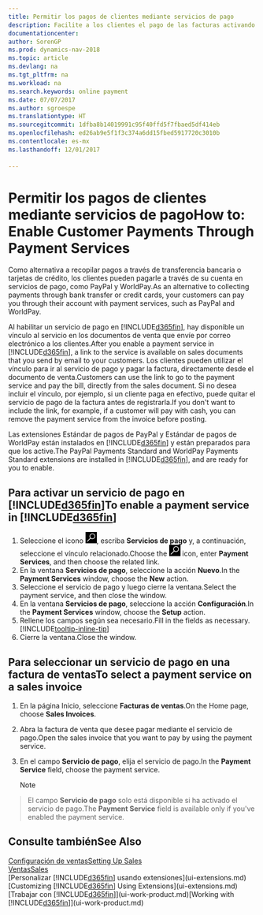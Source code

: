 ```yaml
---
title: Permitir los pagos de clientes mediante servicios de pago
description: Facilite a los clientes el pago de las facturas activando los servicios de pago.
documentationcenter: 
author: SorenGP
ms.prod: dynamics-nav-2018
ms.topic: article
ms.devlang: na
ms.tgt_pltfrm: na
ms.workload: na
ms.search.keywords: online payment
ms.date: 07/07/2017
ms.author: sgroespe
ms.translationtype: HT
ms.sourcegitcommit: 1dfba8b14019991c95f40ffd5f7fbaed5df414eb
ms.openlocfilehash: ed26ab9e5f1f3c374a6dd15fbed5917720c3010b
ms.contentlocale: es-mx
ms.lasthandoff: 12/01/2017

---
```

# <a name="how-to-enable-customer-payments-through-payment-services"></a><span data-ttu-id="91379-103">Permitir los pagos de clientes mediante servicios de pago</span><span class="sxs-lookup"><span data-stu-id="91379-103">How to: Enable Customer Payments Through Payment Services</span></span>
<span data-ttu-id="91379-104">Como alternativa a recopilar pagos a través de transferencia bancaria o tarjetas de crédito, los clientes pueden pagarle a través de su cuenta en servicios de pago, como PayPal y WorldPay.</span><span class="sxs-lookup"><span data-stu-id="91379-104">As an alternative to collecting payments through bank transfer or credit cards, your customers can pay you through their account with payment services, such as PayPal and WorldPay.</span></span>  

<span data-ttu-id="91379-105">Al habilitar un servicio de pago en [!INCLUDE[d365fin](includes/d365fin_md.md)], hay disponible un vínculo al servicio en los documentos de venta que envíe por correo electrónico a los clientes.</span><span class="sxs-lookup"><span data-stu-id="91379-105">After you enable a payment service in [!INCLUDE[d365fin](includes/d365fin_md.md)], a link to the service is available on sales documents that you send by email to your customers.</span></span> <span data-ttu-id="91379-106">Los clientes pueden utilizar el vínculo para ir al servicio de pago y pagar la factura, directamente desde el documento de venta.</span><span class="sxs-lookup"><span data-stu-id="91379-106">Customers can use the link to go to the payment service and pay the bill, directly from the sales document.</span></span> <span data-ttu-id="91379-107">Si no desea incluir el vínculo, por ejemplo, si un cliente paga en efectivo, puede quitar el servicio de pago de la factura antes de registrarla.</span><span class="sxs-lookup"><span data-stu-id="91379-107">If you don't want to include the link, for example, if a customer will pay with cash, you can remove the payment service from the invoice before posting.</span></span>  

<span data-ttu-id="91379-108">Las extensiones Estándar de pagos de PayPal y Estándar de pagos de WorldPay están instalados en [!INCLUDE[d365fin](includes/d365fin_md.md)] y están preparados para que los active.</span><span class="sxs-lookup"><span data-stu-id="91379-108">The PayPal Payments Standard and WorldPay Payments Standard extensions are installed in [!INCLUDE[d365fin](includes/d365fin_md.md)], and are ready for you to enable.</span></span>  

## <a name="to-enable-a-payment-service-in-included365finincludesd365finmdmd"></a><span data-ttu-id="91379-109">Para activar un servicio de pago en [!INCLUDE[d365fin](includes/d365fin_md.md)]</span><span class="sxs-lookup"><span data-stu-id="91379-109">To enable a payment service in [!INCLUDE[d365fin](includes/d365fin_md.md)]</span></span>
1. <span data-ttu-id="91379-110">Seleccione el icono ![Buscar página o informe](media/ui-search/search_small.png "icono Buscar página o informe"), escriba **Servicios de pago** y, a continuación, seleccione el vínculo relacionado.</span><span class="sxs-lookup"><span data-stu-id="91379-110">Choose the ![Search for Page or Report](media/ui-search/search_small.png "Search for Page or Report icon") icon, enter **Payment Services**, and then choose the related link.</span></span>  
2. <span data-ttu-id="91379-111">En la ventana **Servicios de pago**, seleccione la acción **Nuevo**.</span><span class="sxs-lookup"><span data-stu-id="91379-111">In the **Payment Services** window, choose the **New** action.</span></span>  
3. <span data-ttu-id="91379-112">Seleccione el servicio de pago y luego cierre la ventana.</span><span class="sxs-lookup"><span data-stu-id="91379-112">Select the payment service, and then close the window.</span></span>  
4. <span data-ttu-id="91379-113">En la ventana **Servicios de pago**, seleccione la acción **Configuración**.</span><span class="sxs-lookup"><span data-stu-id="91379-113">In the **Payment Services** window, choose the **Setup** action.</span></span>  
5. <span data-ttu-id="91379-114">Rellene los campos según sea necesario.</span><span class="sxs-lookup"><span data-stu-id="91379-114">Fill in the fields as necessary.</span></span> [!INCLUDE[tooltip-inline-tip](includes/tooltip-inline-tip_md.md)]  
6. <span data-ttu-id="91379-115">Cierre la ventana.</span><span class="sxs-lookup"><span data-stu-id="91379-115">Close the window.</span></span>  

## <a name="to-select-a-payment-service-on-a-sales-invoice"></a><span data-ttu-id="91379-116">Para seleccionar un servicio de pago en una factura de ventas</span><span class="sxs-lookup"><span data-stu-id="91379-116">To select a payment service on a sales invoice</span></span>
1. <span data-ttu-id="91379-117">En la página Inicio, seleccione **Facturas de ventas**.</span><span class="sxs-lookup"><span data-stu-id="91379-117">On the Home page, choose **Sales Invoices**.</span></span>  
2. <span data-ttu-id="91379-118">Abra la factura de venta que desee pagar mediante el servicio de pago.</span><span class="sxs-lookup"><span data-stu-id="91379-118">Open the sales invoice that you want to pay by using the payment service.</span></span>  
3. <span data-ttu-id="91379-119">En el campo **Servicio de pago**, elija el servicio de pago.</span><span class="sxs-lookup"><span data-stu-id="91379-119">In the **Payment Service** field, choose the payment service.</span></span>  

    > [!NOTE]  
>   <span data-ttu-id="91379-120">El campo **Servicio de pago** solo está disponible si ha activado el servicio de pago.</span><span class="sxs-lookup"><span data-stu-id="91379-120">The **Payment Service** field is available only if you've enabled the payment service.</span></span>  

## <a name="see-also"></a><span data-ttu-id="91379-121">Consulte también</span><span class="sxs-lookup"><span data-stu-id="91379-121">See Also</span></span>  
[<span data-ttu-id="91379-122">Configuración de ventas</span><span class="sxs-lookup"><span data-stu-id="91379-122">Setting Up Sales</span></span>](sales-setup-sales.md)  
[<span data-ttu-id="91379-123">Ventas</span><span class="sxs-lookup"><span data-stu-id="91379-123">Sales</span></span>](sales-manage-sales.md)  
<span data-ttu-id="91379-124">[Personalizar [!INCLUDE[d365fin](includes/d365fin_md.md)] usando extensiones](ui-extensions.md)</span><span class="sxs-lookup"><span data-stu-id="91379-124">[Customizing [!INCLUDE[d365fin](includes/d365fin_md.md)] Using Extensions](ui-extensions.md)</span></span>  
<span data-ttu-id="91379-125">[Trabajar con [!INCLUDE[d365fin](includes/d365fin_md.md)]](ui-work-product.md)</span><span class="sxs-lookup"><span data-stu-id="91379-125">[Working with [!INCLUDE[d365fin](includes/d365fin_md.md)]](ui-work-product.md)</span></span>  

